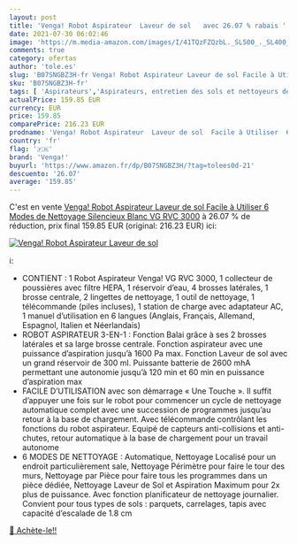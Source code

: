 ```yaml
---
layout: post
title: 'Venga! Robot Aspirateur  Laveur de sol   avec 26.07 % rabais '
date: 2021-07-30 06:02:46
image: 'https://m.media-amazon.com/images/I/41TQzFZQzbL._SL500_._SL400_.jpg'
comments: true
category: ofertas
author: 'tole.es'
slug: 'B07SNGBZ3H-fr Venga! Robot Aspirateur Laveur de sol Facile à Utiliser 6...'
sku: 'B07SNGBZ3H-fr'
tags: [ 'Aspirateurs','Aspirateurs, entretien des sols et nettoyeurs de vitres','Cuisine et Maison','Robots aspirateurs','venga!', ]
actualPrice: 159.85 EUR
currency: EUR
price: 159.85
comparePrice: 216.23 EUR
prodname: 'Venga! Robot Aspirateur  Laveur de sol  Facile à Utiliser  6 Modes de Nettoyage  Silencieux  Blanc  VG RVC 3000'
country: 'fr'
flag: '🇫🇷'
brand: 'Venga!'
buyurl: 'https://www.amazon.fr/dp/B07SNGBZ3H/?tag=tolees0d-21'
descuento: '26.07'
average: '159.85'
---
```


C'est en vente [Venga! Robot Aspirateur  Laveur de sol  Facile à Utiliser  6 Modes de Nettoyage  Silencieux  Blanc  VG RVC 3000](https://www.amazon.fr/dp/B07SNGBZ3H/?tag=tolees0d-21)  à  26.07 % de réduction, prix final  159.85 EUR (original: 216.23 EUR) ici:

[![Venga! Robot Aspirateur  Laveur de sol  ](https://m.media-amazon.com/images/I/41TQzFZQzbL._SL500_._SL400_.jpg)](https://www.amazon.fr/dp/B07SNGBZ3H/?tag=tolees0d-21)

ℹ️:

- CONTIENT : 1 Robot Aspirateur Venga! VG RVC 3000, 1 collecteur de poussières avec filtre HEPA, 1 réservoir d’eau, 4 brosses latérales, 1 brosse centrale, 2 lingettes de nettoyage, 1 outil de nettoyage, 1 télécommande (piles incluses), 1 station de charge avec adaptateur AC, 1 manuel d’utilisation en 6 langues (Anglais, Français, Allemand, Espagnol, Italien et Néerlandais)
- ROBOT ASPIRATEUR 3-EN-1 : Fonction Balai grâce à ses 2 brosses latérales et sa large brosse centrale. Fonction aspirateur avec une puissance d’aspiration jusqu’à 1600 Pa max. Fonction Laveur de sol avec un grand réservoir de 300 ml. Puissante batterie de 2600 mhA permettant une autonomie jusqu’à 120 min et 60 min en puissance d’aspiration max
- FACILE D’UTILISATION avec son démarrage « Une Touche ». Il suffit d’appuyer une fois sur le robot pour commencer un cycle de nettoyage automatique complet avec une succession de programmes jusqu’au retour à la base de chargement. Avec télécommande contrôlant les fonctions du robot aspirateur. Equipé de capteurs anti-collisions et anti-chutes, retour automatique à la base de chargement pour un travail autonome
- 6 MODES DE NETTOYAGE : Automatique, Nettoyage Localisé pour un endroit particulièrement sale, Nettoyage Périmètre pour faire le tour des murs, Nettoyage par Pièce pour faire tous les programmes dans un pièce dédiée, Nettoyage Laveur de Sol et Aspiration Maximum pour 2x plus de puissance. Avec fonction planificateur de nettoyage journalier. Convient pour tous types de sols : parquets, carrelages, tapis avec capacité d’escalade de 1.8 cm

[🛒 Achète-le!!](https://www.amazon.fr/dp/B07SNGBZ3H/?tag=tolees0d-21)
